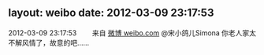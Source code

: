 layout: weibo
date: 2012-03-09 23:17:53
---
<meta name="referrer" content="no-referrer" />

2012-03-09 23:17:53  &nbsp;&nbsp;&nbsp;&nbsp;&nbsp;&nbsp; 来自 <a href="http://weibo.com/" rel="nofollow">微博 weibo.com</a>
@宋小鸽儿Simona 你老人家太不解风情了，故意的吧…… ​​​
